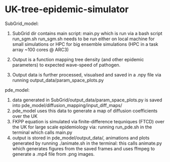 # UK-tree-epidemic-simulator

SubGrid_model:

1) SubGrid dir contains main script: main.py which is run via a bash script run_sgm.sh
  run_sgm.sh needs to be run either on local machine for small simulations or HPC for big ensemble simulations
    (HPC in a task array ~100 cores @ ARC3)
    
2) Output is a function mapping tree density (and other epidemic parameters) to expected wave-speed of pathogen.
3) Output data is further processed, visualsed and saved in a .npy file via running output_data/param_space_plots.py 

pde_model:

1) data generated in SubGrid/output_data/param_space_plots.py is saved into pde_model/diffusion_mapping/input_diff_maps/
2) pde_model uses this data to generate a map of diffusion coefficients over the UK 
3) FKPP equation is simulated via finite-difference tequniques (FTCD) over the UK for large scale epidemiology via:
  running run_pde.sh in the terminal which calls main.py 
4) output is stored in pde_model/output_data/, animations and plots generated by running ./animate.sh in the terminal:
  this calls animate.py which generates figures from the saved frames and uses ffmpeg to generate a .mp4 file from .png
  images.
  
